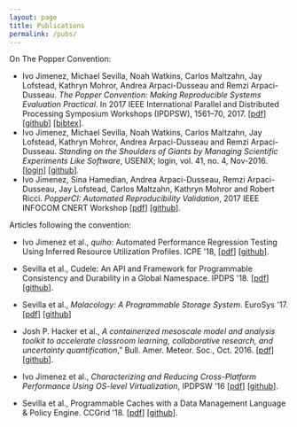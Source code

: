 ```yaml
---
layout: page
title: Publications
permalink: /pubs/
---
```


On The Popper Convention:

  * Ivo Jimenez, Michael Sevilla, Noah Watkins, Carlos Maltzahn, Jay 
    Lofstead, Kathryn Mohror, Andrea Arpaci-Dusseau and Remzi 
    Arpaci-Dusseau. _The Popper Convention: Making Reproducible 
    Systems Evaluation Practical_. In 2017 IEEE International Parallel 
    and Distributed Processing Symposium Workshops (IPDPSW), 1561–70, 2017.
    \[[pdf][repparpdf]\] \[[github][reppargh]\] 
    \[[bibtex][repparbib]\].
  * Ivo Jimenez, Michael Sevilla, Noah Watkins, Carlos Maltzahn, Jay 
    Lofstead, Kathryn Mohror, Andrea Arpaci-Dusseau and Remzi 
    Arpaci-Dusseau. _Standing on the Shoulders of Giants by Managing 
    Scientific Experiments Like Software_, USENIX; login, vol. 41, no. 
    4, Nov-2016. \[[login][login]\] \[[github][poppergh-login]\].
  * Ivo Jimenez, Sina Hamedian, Andrea Arpaci-Dusseau, Remzi 
    Arpaci-Dusseau, Jay Lofstead, Carlos Maltzahn, Kathryn Mohror and 
    Robert Ricci. _PopperCI: Automated Reproducibility Validation_, 
    2017 IEEE INFOCOM CNERT Workshop \[[pdf][cnertpdf]\] 
    \[[github][cnertgh]\].

Articles following the convention:

  * Ivo Jimenez et al., _quiho_: Automated Performance Regression 
    Testing Using Inferred Resource Utilization Profiles. ICPE '18, 
    \[[pdf][icpe18pdf]\] \[[github][icpe18gh]\].

  * Sevilla et al., Cudele: An API and Framework for Programmable 
    Consistency and Durability in a Global Namespace. IPDPS '18. 
    \[[pdf][cudelepdf]\] \[[github][cudelegh]\].

  * Sevilla et al., _Malacology: A Programmable Storage System_.
    EuroSys '17. \[[pdf][malacologypdf]\] \[[github][malacologygh]\]

  * Josh P. Hacker et al., _A containerized mesoscale model and 
    analysis toolkit to accelerate classroom learning, collaborative 
    research, and uncertainty quantification_,” Bull. Amer. Meteor. 
    Soc., Oct. 2016. \[[pdf][bamspdf]\] \[[github][bamsgh]\].

  * Ivo Jimenez et al., _Characterizing and Reducing Cross-Platform 
    Performance Using OS-level Virtualization_, IPDPSW '16 
    \[[pdf][varsyspdf]\] \[[github][varsysgh]\].

  * Sevilla et al., Programmable Caches with a Data Management 
    Language \& Policy Engine. CCGrid '18. \[[pdf][ccgrid18pdf]\] 
    \[[github][ccgrid18gh]\].

[techreport]: https://github.com/systemslab/popper-paper/raw/techreport/paper/paper.pdf
[varsyspdf]: https://github.com/ivotron/varsys16/raw/master/out/main.pdf
[varsysgh]: https://github.com/ivotron/varsys16
[poppergh]: https://github.com/systemslab/popper-paper/
[login]: https://www.usenix.org/publications/login/winter-2016-vol-41-no-4/jimenez
[poppergh-login]: https://github.com/systemslab/popper-paper/tree/login
[bamspdf]: http://journals.ametsoc.org/doi/pdf/10.1175/BAMS-D-15-00255.1
[bamsgh]: https://github.com/ivotron/bams-popper
[malacologypdf]: https://github.com/michaelsevilla/malacology-popper/raw/master/paper/paper.pdf
[malacologygh]: https://github.com/michaelsevilla/malacology-popper
[cnertpdf]: https://github.com/systemslab/popperci-paper/raw/master/paper/paper.pdf
[cnertgh]: https://github.com/systemslab/popperci-paper
[repparpdf]: https://github.com/systemslab/popper-paper/raw/master/paper/paper.pdf
[reppargh]: https://github.com/systemslab/popper-paper
[repparbib]: https://scholar.googleusercontent.com/scholar.bib?q=info:ybMbxWy8G5AJ:scholar.google.com/&output=citation&scisig=AAGBfm0AAAAAW14p2clPVP5OPbBVgQ3OWT7yfbaoR3Mo&scisf=4&ct=citation&cd=-1&hl=en
[icpe18pdf]: https://github.com/ivotron/quiho-popper/raw/master/paper/paper.pdf
[icpe18gh]: https://github.com/ivotron/quiho-popper
[cudelepdf]: https://github.com/michaelsevilla/cudele-popper/raw/master/paper/paper.pdf
[cudelegh]: https://github.com/michaelsevilla/cudele-popper
[ccgrid18pdf]: https://github.com/michaelsevilla/parsplice-ml-popper/raw/master/paper/paper.pdf
[ccgrid18gh]: https://github.com/michaelsevilla/parsplice-ml-popper
